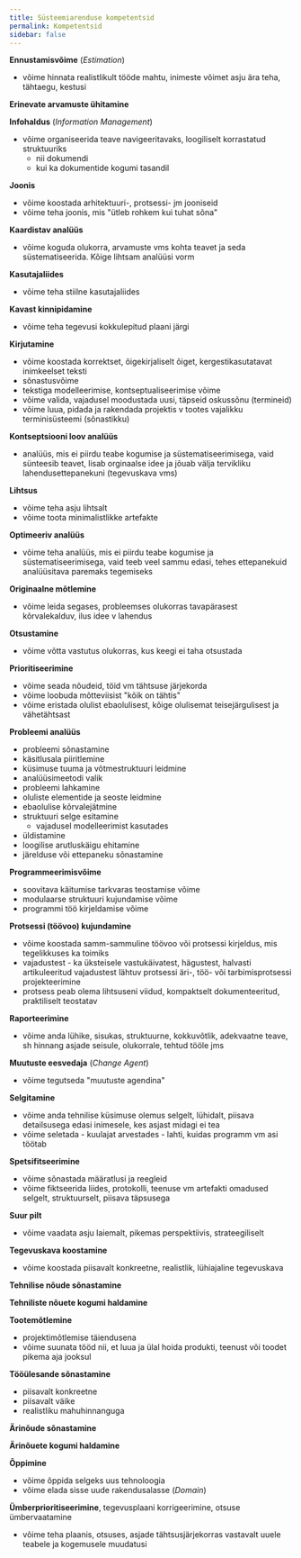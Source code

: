 ```yaml
---
title: Süsteemiarenduse kompetentsid
permalink: Kompetentsid
sidebar: false
---
```


__Ennustamisvõime__ (_Estimation_)
- võime hinnata realistlikult tööde mahtu, inimeste võimet asju ära teha, tähtaegu, kestusi

__Erinevate arvamuste ühitamine__

__Infohaldus__ (_Information Management_)
- võime organiseerida teave navigeeritavaks, loogiliselt korrastatud struktuuriks
  - nii dokumendi
  - kui ka dokumentide kogumi tasandil

__Joonis__
- võime koostada arhitektuuri-, protsessi- jm jooniseid
- võime teha joonis, mis "ütleb rohkem kui tuhat sõna"

__Kaardistav analüüs__
- võime koguda olukorra, arvamuste vms kohta teavet ja seda süstematiseerida. Kõige lihtsam analüüsi vorm

__Kasutajaliides__
- võime teha stiilne kasutajaliides

__Kavast kinnipidamine__
- võime teha tegevusi kokkulepitud plaani järgi

__Kirjutamine__
- võime koostada korrektset, õigekirjaliselt õiget, kergestikasutatavat inimkeelset teksti
- sõnastusvõime
- tekstiga modelleerimise, kontseptualiseerimise võime
- võime valida, vajadusel moodustada uusi, täpseid oskussõnu (termineid)
- võime luua, pidada ja rakendada projektis v tootes vajalikku terminisüsteemi (sõnastikku)

__Kontseptsiooni loov analüüs__
- analüüs, mis ei piirdu teabe kogumise ja süstematiseerimisega, vaid sünteesib teavet, lisab orginaalse idee ja jõuab välja tervikliku lahendusettepanekuni (tegevuskava vms)

__Lihtsus__
- võime teha asju lihtsalt
- võime toota minimalistlikke artefakte

__Optimeeriv analüüs__
- võime teha analüüs, mis ei piirdu teabe kogumise ja süstematiseerimisega, vaid teeb veel sammu edasi, tehes ettepanekuid analüüsitava paremaks tegemiseks

__Originaalne mõtlemine__
- võime leida segases, probleemses olukorras tavapärasest kõrvalekalduv, ilus idee v lahendus

__Otsustamine__
- võime võtta vastutus olukorras, kus keegi ei taha otsustada

__Prioritiseerimine__
- võime seada nõudeid, töid vm tähtsuse järjekorda
- võime loobuda mõtteviisist "kõik on tähtis"
- võime eristada olulist ebaolulisest, kõige olulisemat teisejärgulisest ja vähetähtsast

__Probleemi analüüs__
- probleemi sõnastamine
- käsitlusala piiritlemine
- küsimuse tuuma ja võtmestruktuuri leidmine
- analüüsimeetodi valik
- probleemi lahkamine
- oluliste elementide ja seoste leidmine
- ebaolulise kõrvalejätmine
- struktuuri selge esitamine
  - vajadusel modelleerimist kasutades
- üldistamine
- loogilise arutluskäigu ehitamine
- järelduse või ettepaneku sõnastamine

__Programmeerimisvõime__
- soovitava käitumise tarkvaras teostamise võime
- modulaarse struktuuri kujundamise võime
- programmi töö kirjeldamise võime

__Protsessi (töövoo) kujundamine__
- võime koostada samm-sammuline töövoo või protsessi kirjeldus, mis tegelikkuses ka toimiks
- vajadustest - ka üksteisele vastukäivatest, hägustest, halvasti artikuleeritud vajadustest lähtuv protsessi äri-, töö- või tarbimisprotsessi projekteerimine
- protsess peab olema lihtsuseni viidud, kompaktselt dokumenteeritud, praktiliselt teostatav

__Raporteerimine__
- võime anda lühike, sisukas, struktuurne, kokkuvõtlik, adekvaatne teave, sh hinnang asjade seisule, olukorrale, tehtud tööle jms

__Muutuste eesvedaja__ (_Change Agent_)
- võime tegutseda "muutuste agendina"

__Selgitamine__
- võime anda tehnilise küsimuse olemus selgelt, lühidalt, piisava detailsusega edasi inimesele, kes asjast midagi ei tea
- võime seletada - kuulajat arvestades - lahti, kuidas programm vm asi töötab

__Spetsifitseerimine__
- võime sõnastada määratlusi ja reegleid
- võime fiktseerida liides, protokolli, teenuse vm artefakti omadused selgelt, struktuurselt, piisava täpsusega

__Suur pilt__
- võime vaadata asju laiemalt, pikemas perspektiivis, strateegiliselt

__Tegevuskava koostamine__
- võime koostada piisavalt konkreetne, realistlik, lühiajaline tegevuskava

__Tehnilise nõude sõnastamine__

__Tehniliste nõuete kogumi haldamine__

__Tootemõtlemine__
- projektimõtlemise täiendusena
- võime suunata tööd nii, et luua ja ülal hoida produkti, teenust või toodet pikema aja jooksul

__Tööülesande sõnastamine__
- piisavalt konkreetne
- piisavalt väike
- realistliku mahuhinnanguga

__Ärinõude sõnastamine__

__Ärinõuete kogumi haldamine__

__Õppimine__
- võime õppida selgeks uus tehnoloogia
- võime elada sisse uude rakendusalasse (_Domain_)

__Ümberprioritiseerimine__, tegevusplaani korrigeerimine, otsuse ümbervaatamine
- võime teha plaanis, otsuses, asjade tähtsusjärjekorras vastavalt uuele teabele ja kogemusele muudatusi

